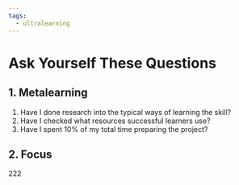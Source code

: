 ```yaml
---
tags:
  - ultralearning
---
```

# Ask Yourself These Questions

## 1. Metalearning
1. Have I done research into the typical ways of learning the skill?
2. Have I checked what resources successful learners use?
3. Have I spent 10% of my total time preparing the project?
## 2. Focus
222

